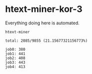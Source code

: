 # htext-miner-kor-3

Everything doing here is automated.

```
htext-miner

total: 2085/9855 (21.15677321156773%)

job0: 380
job1: 441
job2: 408
job3: 443
job4: 413
```